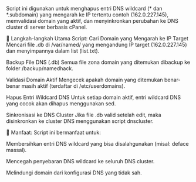 Script ini digunakan untuk menghapus entri DNS wildcard (* dan *.subdomain) yang mengarah ke IP tertentu contoh  (162.0.227.145), memvalidasi domain yang aktif, dan menyinkronkan perubahan ke DNS cluster di server berbasis cPanel.

🔧 Langkah-langkah Utama Script:
Cari Domain yang Mengarah ke IP Target
Mencari file .db di /var/named/ yang mengandung IP target (162.0.227.145) dan menyimpannya dalam list (list.txt).

Backup File DNS (.db)
Semua file zona domain yang ditemukan dibackup ke folder /backup/namedhack.

Validasi Domain Aktif
Mengecek apakah domain yang ditemukan benar-benar masih aktif (terdaftar di /etc/userdomains).

Hapus Entri Wildcard DNS
Untuk setiap domain aktif, entri wildcard DNS yang cocok akan dihapus menggunakan sed.

Sinkronisasi ke DNS Cluster
Jika file .db valid setelah edit, maka disinkronkan ke cluster DNS menggunakan script dnscluster.

🧹 Manfaat:
Script ini bermanfaat untuk:

Membersihkan entri DNS wildcard yang bisa disalahgunakan (misal: deface massal).

Mencegah penyebaran DNS wildcard ke seluruh DNS cluster.

Melindungi domain dari konfigurasi DNS yang tidak sah.

